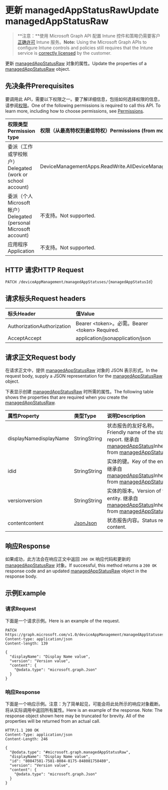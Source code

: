 # <a name="update-managedappstatusraw"></a><span data-ttu-id="f46ca-101">更新 managedAppStatusRaw</span><span class="sxs-lookup"><span data-stu-id="f46ca-101">Update managedAppStatusRaw</span></span>

> <span data-ttu-id="f46ca-102">**注意：**使用 Microsoft Graph API 配置 Intune 控件和策略仍需要客户[正确许可](https://go.microsoft.com/fwlink/?linkid=839381) Intune 服务。</span><span class="sxs-lookup"><span data-stu-id="f46ca-102">**Note:** Using the Microsoft Graph APIs to configure Intune controls and policies still requires that the Intune service is [correctly licensed](https://go.microsoft.com/fwlink/?linkid=839381) by the customer.</span></span>

<span data-ttu-id="f46ca-103">更新 [managedAppStatusRaw](../resources/intune_mam_managedappstatusraw.md) 对象的属性。</span><span class="sxs-lookup"><span data-stu-id="f46ca-103">Update the properties of a [managedAppStatusRaw](../resources/intune_mam_managedappstatusraw.md) object.</span></span>
## <a name="prerequisites"></a><span data-ttu-id="f46ca-104">先决条件</span><span class="sxs-lookup"><span data-stu-id="f46ca-104">Prerequisites</span></span>
<span data-ttu-id="f46ca-p101">要调用此 API，需要以下权限之一。要了解详细信息，包括如何选择权限的信息，请参阅[权限](../../../concepts/permissions_reference.md)。</span><span class="sxs-lookup"><span data-stu-id="f46ca-p101">One of the following permissions is required to call this API. To learn more, including how to choose permissions, see [Permissions](../../../concepts/permissions_reference.md).</span></span>

|<span data-ttu-id="f46ca-107">权限类型</span><span class="sxs-lookup"><span data-stu-id="f46ca-107">Permission type</span></span>|<span data-ttu-id="f46ca-108">权限（从最高特权到最低特权）</span><span class="sxs-lookup"><span data-stu-id="f46ca-108">Permissions (from most to least privileged)</span></span>|
|:---|:---|
|<span data-ttu-id="f46ca-109">委派（工作或学校帐户）</span><span class="sxs-lookup"><span data-stu-id="f46ca-109">Delegated (work or school account)</span></span>|<span data-ttu-id="f46ca-110">DeviceManagementApps.ReadWrite.All</span><span class="sxs-lookup"><span data-stu-id="f46ca-110">DeviceManagementApps.ReadWrite.All</span></span>|
|<span data-ttu-id="f46ca-111">委派（个人 Microsoft 帐户）</span><span class="sxs-lookup"><span data-stu-id="f46ca-111">Delegated (personal Microsoft account)</span></span>|<span data-ttu-id="f46ca-112">不支持。</span><span class="sxs-lookup"><span data-stu-id="f46ca-112">Not supported.</span></span>|
|<span data-ttu-id="f46ca-113">应用程序</span><span class="sxs-lookup"><span data-stu-id="f46ca-113">Application</span></span>|<span data-ttu-id="f46ca-114">不支持。</span><span class="sxs-lookup"><span data-stu-id="f46ca-114">Not supported.</span></span>|

## <a name="http-request"></a><span data-ttu-id="f46ca-115">HTTP 请求</span><span class="sxs-lookup"><span data-stu-id="f46ca-115">HTTP Request</span></span>
<!-- {
  "blockType": "ignored"
}
-->
``` http
PATCH /deviceAppManagement/managedAppStatuses/{managedAppStatusId}
```

## <a name="request-headers"></a><span data-ttu-id="f46ca-116">请求标头</span><span class="sxs-lookup"><span data-stu-id="f46ca-116">Request headers</span></span>
|<span data-ttu-id="f46ca-117">标头</span><span class="sxs-lookup"><span data-stu-id="f46ca-117">Header</span></span>|<span data-ttu-id="f46ca-118">值</span><span class="sxs-lookup"><span data-stu-id="f46ca-118">Value</span></span>|
|:---|:---|
|<span data-ttu-id="f46ca-119">Authorization</span><span class="sxs-lookup"><span data-stu-id="f46ca-119">Authorization</span></span>|<span data-ttu-id="f46ca-120">Bearer &lt;token&gt;。必需。</span><span class="sxs-lookup"><span data-stu-id="f46ca-120">Bearer &lt;token&gt; Required.</span></span>|
|<span data-ttu-id="f46ca-121">Accept</span><span class="sxs-lookup"><span data-stu-id="f46ca-121">Accept</span></span>|<span data-ttu-id="f46ca-122">application/json</span><span class="sxs-lookup"><span data-stu-id="f46ca-122">application/json</span></span>|

## <a name="request-body"></a><span data-ttu-id="f46ca-123">请求正文</span><span class="sxs-lookup"><span data-stu-id="f46ca-123">Request body</span></span>
<span data-ttu-id="f46ca-124">在请求正文中，提供 [managedAppStatusRaw](../resources/intune_mam_managedappstatusraw.md) 对象的 JSON 表示形式。</span><span class="sxs-lookup"><span data-stu-id="f46ca-124">In the request body, supply a JSON representation for the [managedAppStatusRaw](../resources/intune_mam_managedappstatusraw.md) object.</span></span>

<span data-ttu-id="f46ca-125">下表显示创建 [managedAppStatusRaw](../resources/intune_mam_managedappstatusraw.md) 时所需的属性。</span><span class="sxs-lookup"><span data-stu-id="f46ca-125">The following table shows the properties that are required when you create the [managedAppStatusRaw](../resources/intune_mam_managedappstatusraw.md).</span></span>

|<span data-ttu-id="f46ca-126">属性</span><span class="sxs-lookup"><span data-stu-id="f46ca-126">Property</span></span>|<span data-ttu-id="f46ca-127">类型</span><span class="sxs-lookup"><span data-stu-id="f46ca-127">Type</span></span>|<span data-ttu-id="f46ca-128">说明</span><span class="sxs-lookup"><span data-stu-id="f46ca-128">Description</span></span>|
|:---|:---|:---|
|<span data-ttu-id="f46ca-129">displayName</span><span class="sxs-lookup"><span data-stu-id="f46ca-129">displayName</span></span>|<span data-ttu-id="f46ca-130">String</span><span class="sxs-lookup"><span data-stu-id="f46ca-130">String</span></span>|<span data-ttu-id="f46ca-131">状态报告的友好名称。</span><span class="sxs-lookup"><span data-stu-id="f46ca-131">Friendly name of the status report.</span></span> <span data-ttu-id="f46ca-132">继承自 [managedAppStatus](../resources/intune_mam_managedappstatus.md)</span><span class="sxs-lookup"><span data-stu-id="f46ca-132">Inherited from [managedAppStatus](../resources/intune_mam_managedappstatus.md)</span></span>|
|<span data-ttu-id="f46ca-133">id</span><span class="sxs-lookup"><span data-stu-id="f46ca-133">id</span></span>|<span data-ttu-id="f46ca-134">String</span><span class="sxs-lookup"><span data-stu-id="f46ca-134">String</span></span>|<span data-ttu-id="f46ca-135">实体的键。</span><span class="sxs-lookup"><span data-stu-id="f46ca-135">Key of the entity.</span></span> <span data-ttu-id="f46ca-136">继承自 [managedAppStatus](../resources/intune_mam_managedappstatus.md)</span><span class="sxs-lookup"><span data-stu-id="f46ca-136">Inherited from [managedAppStatus](../resources/intune_mam_managedappstatus.md)</span></span>|
|<span data-ttu-id="f46ca-137">version</span><span class="sxs-lookup"><span data-stu-id="f46ca-137">version</span></span>|<span data-ttu-id="f46ca-138">String</span><span class="sxs-lookup"><span data-stu-id="f46ca-138">String</span></span>|<span data-ttu-id="f46ca-139">实体的版本。</span><span class="sxs-lookup"><span data-stu-id="f46ca-139">Version of the entity.</span></span> <span data-ttu-id="f46ca-140">继承自 [managedAppStatus](../resources/intune_mam_managedappstatus.md)</span><span class="sxs-lookup"><span data-stu-id="f46ca-140">Inherited from [managedAppStatus](../resources/intune_mam_managedappstatus.md)</span></span>|
|<span data-ttu-id="f46ca-141">content</span><span class="sxs-lookup"><span data-stu-id="f46ca-141">content</span></span>|[<span data-ttu-id="f46ca-142">Json</span><span class="sxs-lookup"><span data-stu-id="f46ca-142">Json</span></span>](../resources/intune_mam_json.md)|<span data-ttu-id="f46ca-143">状态报告内容。</span><span class="sxs-lookup"><span data-stu-id="f46ca-143">Status report content.</span></span>|



## <a name="response"></a><span data-ttu-id="f46ca-144">响应</span><span class="sxs-lookup"><span data-stu-id="f46ca-144">Response</span></span>
<span data-ttu-id="f46ca-145">如果成功，此方法会在响应正文中返回 `200 OK` 响应代码和更新的 [managedAppStatusRaw](../resources/intune_mam_managedappstatusraw.md) 对象。</span><span class="sxs-lookup"><span data-stu-id="f46ca-145">If successful, this method returns a `200 OK` response code and an updated [managedAppStatusRaw](../resources/intune_mam_managedappstatusraw.md) object in the response body.</span></span>

## <a name="example"></a><span data-ttu-id="f46ca-146">示例</span><span class="sxs-lookup"><span data-stu-id="f46ca-146">Example</span></span>
### <a name="request"></a><span data-ttu-id="f46ca-147">请求</span><span class="sxs-lookup"><span data-stu-id="f46ca-147">Request</span></span>
<span data-ttu-id="f46ca-148">下面是一个请求示例。</span><span class="sxs-lookup"><span data-stu-id="f46ca-148">Here is an example of the request.</span></span>
``` http
PATCH https://graph.microsoft.com/v1.0/deviceAppManagement/managedAppStatuses/{managedAppStatusId}
Content-type: application/json
Content-length: 139

{
  "displayName": "Display Name value",
  "version": "Version value",
  "content": {
    "@odata.type": "microsoft.graph.Json"
  }
}
```

### <a name="response"></a><span data-ttu-id="f46ca-149">响应</span><span class="sxs-lookup"><span data-stu-id="f46ca-149">Response</span></span>
<span data-ttu-id="f46ca-p105">下面是一个响应示例。注意：为了简单起见，可能会将此处所示的响应对象截断。将从实际调用中返回所有属性。</span><span class="sxs-lookup"><span data-stu-id="f46ca-p105">Here is an example of the response. Note: The response object shown here may be truncated for brevity. All of the properties will be returned from an actual call.</span></span>
``` http
HTTP/1.1 200 OK
Content-Type: application/json
Content-Length: 246

{
  "@odata.type": "#microsoft.graph.managedAppStatusRaw",
  "displayName": "Display Name value",
  "id": "80847581-7581-8084-8175-848081758480",
  "version": "Version value",
  "content": {
    "@odata.type": "microsoft.graph.Json"
  }
}
```



